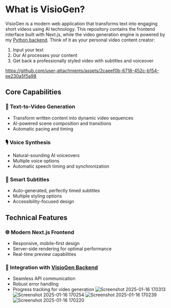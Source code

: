 # What is VisioGen?

VisioGen is a modern web application that transforms text into engaging short videos using AI technology. This repository contains the frontend interface built with Next.js, while the video generation engine is powered by my [Python backend](https://github.com/BigDexx/VisioGen). Think of it as your personal video content creator:

1. Input your text
2. Our AI processes your content
3. Get back a professionally styled video with subtitles and voiceover


https://github.com/user-attachments/assets/2caeef0b-6718-452c-b154-ee230a5f5a98


## Core Capabilities

### 🎥 Text-to-Video Generation
- Transform written content into dynamic video sequences
- AI-powered scene composition and transitions
- Automatic pacing and timing

### 🎙️ Voice Synthesis
- Natural-sounding AI voiceovers
- Multiple voice options
- Automatic speech timing and synchronization

### 📝 Smart Subtitles
- Auto-generated, perfectly timed subtitles
- Multiple styling options
- Accessibility-focused design

## Technical Features

### 🌐 Modern Next.js Frontend
- Responsive, mobile-first design
- Server-side rendering for optimal performance
- Real-time preview capabilities

### 🔄 Integration with [VisioGen Backend](https://github.com/BigDexx/VisioGen)
- Seamless API communication
- Robust error handling
- Progress tracking for video generation
![Screenshot 2025-01-16 170313](https://github.com/user-attachments/assets/33a466b5-198a-4773-8459-d2b5a45402d0)
![Screenshot 2025-01-16 170254](https://github.com/user-attachments/assets/6591d2c5-d5c6-4bb3-a3a4-ee0d1cb95c0f)
![Screenshot 2025-01-16 170239](https://github.com/user-attachments/assets/2d87b87b-84d0-44c4-ac66-bc4db4b7a6c4)
![Screenshot 2025-01-16 170220](https://github.com/user-attachments/assets/5dedbecd-d10b-459a-9799-f89b3b65a03c)
